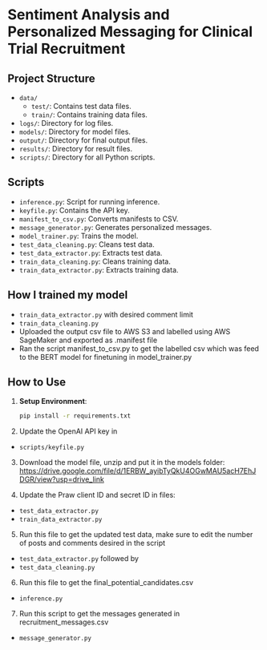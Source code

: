 # Sentiment Analysis and Personalized Messaging for Clinical Trial Recruitment

## Project Structure

- `data/`
  - `test/`: Contains test data files.
  - `train/`: Contains training data files.
- `logs/`: Directory for log files.
- `models/`: Directory for model files.
- `output/`: Directory for final output files.
- `results/`: Directory for result files.
- `scripts/`: Directory for all Python scripts.

## Scripts

- `inference.py`: Script for running inference.
- `keyfile.py`: Contains the API key.
- `manifest_to_csv.py`: Converts manifests to CSV.
- `message_generator.py`: Generates personalized messages.
- `model_trainer.py`: Trains the model.
- `test_data_cleaning.py`: Cleans test data.
- `test_data_extractor.py`: Extracts test data.
- `train_data_cleaning.py`: Cleans training data.
- `train_data_extractor.py`: Extracts training data.
## How I trained my model
- `train_data_extractor.py` with desired comment limit
- `train_data_cleaning.py`
-  Uploaded the output csv file to AWS S3 and labelled using AWS SageMaker and exported as .manifest file
-  Ran the script manifest_to_csv.py to get the labelled csv which was feed to the BERT model for finetuning in model_trainer.py

## How to Use

1. **Setup Environment**:
   ```bash
   pip install -r requirements.txt
2. Update the OpenAI API key in
- `scripts/keyfile.py`

3. Download the model file, unzip and put it in the models folder:
   https://drive.google.com/file/d/1ERBW_ayibTyQkU4OGwMAU5acH7EhJDGR/view?usp=drive_link
   
5. Update the Praw client ID and secret ID in files:
- `test_data_extractor.py`
- `train_data_extractor.py`
5. Run this file to get the updated test data, make sure to edit the number of posts and comments desired in the script
- `test_data_extractor.py` followed by
- `test_data_cleaning.py`
6. Run this file to get the final_potential_candidates.csv
- `inference.py`
7. Run this script to get the messages generated in recruitment_messages.csv
- `message_generator.py`

